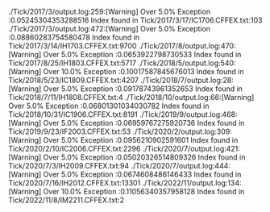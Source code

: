 ./Tick/2017/3/output.log:259:[Warning] Over 5.0% Exception :0.05245304353288516 Index found in Tick/2017/3/17/IC1706.CFFEX.txt:103
./Tick/2017/3/output.log:472:[Warning] Over 5.0% Exception :0.08860283754580478 Index found in Tick/2017/3/14/IH1703.CFFEX.txt:9700
./Tick/2017/8/output.log:470:[Warning] Over 5.0% Exception :0.0653922798730533 Index found in Tick/2017/8/25/IH1803.CFFEX.txt:5717
./Tick/2018/5/output.log:540:[Warning] Over 10.0% Exception :0.10017587845676013 Index found in Tick/2018/5/23/IC1809.CFFEX.txt:4207
./Tick/2018/7/output.log:28:[Warning] Over 5.0% Exception :0.09178743961352653 Index found in Tick/2018/7/11/IH1808.CFFEX.txt:4
./Tick/2018/10/output.log:66:[Warning] Over 5.0% Exception :0.06801301034030782 Index found in Tick/2018/10/31/IC1906.CFFEX.txt:8191
./Tick/2019/9/output.log:468:[Warning] Over 5.0% Exception :0.06959767275920736 Index found in Tick/2019/9/23/IF2003.CFFEX.txt:53
./Tick/2020/2/output.log:309:[Warning] Over 5.0% Exception :0.0956210902591601 Index found in Tick/2020/2/10/IC2006.CFFEX.txt:2296
./Tick/2020/7/output.log:421:[Warning] Over 5.0% Exception :0.05020326514809326 Index found in Tick/2020/7/3/IH2009.CFFEX.txt:94
./Tick/2020/7/output.log:444:[Warning] Over 5.0% Exception :0.0674608486146433 Index found in Tick/2020/7/16/IH2012.CFFEX.txt:13301
./Tick/2022/11/output.log:134:[Warning] Over 10.0% Exception :0.11056340357958128 Index found in Tick/2022/11/8/IM2211.CFFEX.txt:2